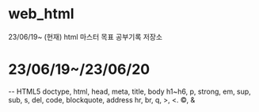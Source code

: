 # web_html
23/06/19~ (현재) html 마스터 목표 공부기록 저장소

# 23/06/19~/23/06/20
--
HTML5 doctype, html, head, meta, title, body
h1~h6, p, strong, em, sup, sub, s, del, code, blockquote, address
hr, br, q, &gt;, &lt;. &copy;, &amp;
